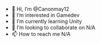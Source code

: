 - 👋 Hi, I’m @Canonmay12
- 👀 I’m interested in Gamedev
- 🌱 I’m currently learning Unity
- 💞️ I’m looking to collaborate on N/A
- 📫 How to reach me N/A

<!---
Canonmay12/Canonmay12 is a ✨ special ✨ repository because its `README.md` (this file) appears on your GitHub profile.
You can click the Preview link to take a look at your changes.
--->
